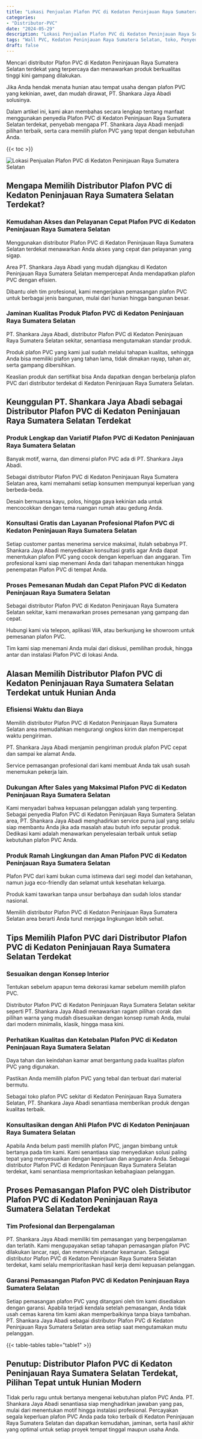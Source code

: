 ```yaml
---
title: "Lokasi Penjualan Plafon PVC di Kedaton Peninjauan Raya Sumatera Selatan"
categories: 
- "Distributor-PVC"
date: "2024-05-29"
description: "Lokasi Penjualan Plafon PVC di Kedaton Peninjauan Raya Sumatera Selatan bagi tempat tinggal, perkantoran, serta gerai. Panel unggulan, beragam motif, warna elegan, beserta servis pemasangan oleh teknisi ahli serta jaminan resmi!|Jasa distribusi Plafon PVC di Kedaton Peninjauan Raya Sumatera Selatan bagi keperluan rumah, office, maupun gerai, dengan panel unggulan dan pemasangan oleh teknisi berpengalaman serta kepastian resmi.|Pilihan Plafon PVC di Kedaton Peninjauan Raya Sumatera Selatan yang terpercaya untuk tempat tinggal, office, dan ritel, bersama material unggulan dan pemasangan oleh tim ahli serta kepastian resmi.|Penjualan Plafon PVC di Kedaton Peninjauan Raya Sumatera Selatan untuk tempat tinggal, office, dan gerai, dengan produk berkualitas dan instalasi oleh tim profesional, disertai beserta jaminan resmi.}"
tags: "Wall PVC, Kedaton Peninjauan Raya Sumatera Selatan, toko, Penyedia, distributor"
draft: false
---
```


Mencari distributor Plafon PVC di Kedaton Peninjauan Raya Sumatera Selatan terdekat yang terpercaya dan menawarkan produk berkualitas tinggi kini gampang dilakukan.

Jika Anda hendak menata hunian atau tempat usaha dengan plafon PVC yang kekinian, awet, dan mudah dirawat, PT. Shankara Jaya Abadi solusinya.

Dalam artikel ini, kami akan membahas secara lengkap tentang manfaat menggunakan penyedia Plafon PVC di Kedaton Peninjauan Raya Sumatera Selatan terdekat, penyebab mengapa PT. Shankara Jaya Abadi menjadi pilihan terbaik, serta cara memilih plafon PVC yang tepat dengan kebutuhan Anda.

{{< toc >}}

![Lokasi Penjualan Plafon PVC di Kedaton Peninjauan Raya Sumatera Selatan](/images/Distributor-PVC/Lokasi-Penjualan-Plafon-PVC-di-Kedaton-Peninjauan-Raya-Sumatera-Selatan.png)


## Mengapa Memilih Distributor Plafon PVC di Kedaton Peninjauan Raya Sumatera Selatan Terdekat?

### Kemudahan Akses dan Pelayanan Cepat Plafon PVC di Kedaton Peninjauan Raya Sumatera Selatan

Menggunakan distributor Plafon PVC di Kedaton Peninjauan Raya Sumatera Selatan terdekat menawarkan Anda akses yang cepat dan pelayanan yang sigap.

Area PT. Shankara Jaya Abadi yang mudah dijangkau di Kedaton Peninjauan Raya Sumatera Selatan mempercepat Anda mendapatkan plafon PVC dengan efisien.

Dibantu oleh tim profesional, kami mengerjakan pemasangan plafon PVC untuk berbagai jenis bangunan, mulai dari hunian hingga bangunan besar.

### Jaminan Kualitas Produk Plafon PVC di Kedaton Peninjauan Raya Sumatera Selatan

PT. Shankara Jaya Abadi, distributor Plafon PVC di Kedaton Peninjauan Raya Sumatera Selatan sekitar, senantiasa mengutamakan standar produk.

Produk plafon PVC yang kami jual sudah melalui tahapan kualitas, sehingga Anda bisa memiliki plafon yang tahan lama, tidak dimakan rayap, tahan air, serta gampang dibersihkan.

Keaslian produk dan sertifikat bisa Anda dapatkan dengan berbelanja plafon PVC dari distributor terdekat di Kedaton Peninjauan Raya Sumatera Selatan.

## Keunggulan PT. Shankara Jaya Abadi sebagai Distributor Plafon PVC di Kedaton Peninjauan Raya Sumatera Selatan Terdekat

### Produk Lengkap dan Variatif Plafon PVC di Kedaton Peninjauan Raya Sumatera Selatan

Banyak motif, warna, dan dimensi plafon PVC ada di PT. Shankara Jaya Abadi.

Sebagai distributor Plafon PVC di Kedaton Peninjauan Raya Sumatera Selatan area, kami memahami setiap konsumen mempunyai keperluan yang berbeda-beda.

Desain bernuansa kayu, polos, hingga gaya kekinian ada untuk mencocokkan dengan tema ruangan rumah atau gedung Anda.

### Konsultasi Gratis dan Layanan Profesional Plafon PVC di Kedaton Peninjauan Raya Sumatera Selatan

Setiap customer pantas menerima service maksimal, itulah sebabnya PT. Shankara Jaya Abadi menyediakan konsultasi gratis agar Anda dapat menentukan plafon PVC yang cocok dengan keperluan dan anggaran. Tim profesional kami siap menemani Anda dari tahapan menentukan hingga penempatan Plafon PVC di tempat Anda.

### Proses Pemesanan Mudah dan Cepat Plafon PVC di Kedaton Peninjauan Raya Sumatera Selatan

Sebagai distributor Plafon PVC di Kedaton Peninjauan Raya Sumatera Selatan sekitar, kami menawarkan proses pemesanan yang gampang dan cepat.

Hubungi kami via telepon, aplikasi WA, atau berkunjung ke showroom untuk pemesanan plafon PVC.

Tim kami siap menemani Anda mulai dari diskusi, pemilihan produk, hingga antar dan instalasi Plafon PVC di lokasi Anda.

## Alasan Memilih Distributor Plafon PVC di Kedaton Peninjauan Raya Sumatera Selatan Terdekat untuk Hunian Anda

### Efisiensi Waktu dan Biaya

Memilih distributor Plafon PVC di Kedaton Peninjauan Raya Sumatera Selatan area memudahkan mengurangi ongkos kirim dan mempercepat waktu pengiriman.

PT. Shankara Jaya Abadi menjamin pengiriman produk plafon PVC cepat dan sampai ke alamat Anda.

Service pemasangan profesional dari kami membuat Anda tak usah susah menemukan pekerja lain.

### Dukungan After Sales yang Maksimal Plafon PVC di Kedaton Peninjauan Raya Sumatera Selatan

Kami menyadari bahwa kepuasan pelanggan adalah yang terpenting. Sebagai penyedia Plafon PVC di Kedaton Peninjauan Raya Sumatera Selatan area, PT. Shankara Jaya Abadi menghadirkan service purna jual yang selalu siap membantu Anda jika ada masalah atau butuh info seputar produk. Dedikasi kami adalah menawarkan penyelesaian terbaik untuk setiap kebutuhan plafon PVC Anda.

### Produk Ramah Lingkungan dan Aman Plafon PVC di Kedaton Peninjauan Raya Sumatera Selatan

Plafon PVC dari kami bukan cuma istimewa dari segi model dan ketahanan, namun juga eco-friendly dan selamat untuk kesehatan keluarga.

Produk kami tawarkan tanpa unsur berbahaya dan sudah lolos standar nasional.

Memilih distributor Plafon PVC di Kedaton Peninjauan Raya Sumatera Selatan area berarti Anda turut menjaga lingkungan lebih sehat.

## Tips Memilih Plafon PVC dari Distributor Plafon PVC di Kedaton Peninjauan Raya Sumatera Selatan Terdekat

### Sesuaikan dengan Konsep Interior

Tentukan sebelum apapun tema dekorasi kamar sebelum memilih plafon PVC.

Distributor Plafon PVC di Kedaton Peninjauan Raya Sumatera Selatan sekitar seperti PT. Shankara Jaya Abadi menawarkan ragam pilihan corak dan pilihan warna yang mudah disesuaikan dengan konsep rumah Anda, mulai dari modern minimalis, klasik, hingga masa kini.

### Perhatikan Kualitas dan Ketebalan Plafon PVC di Kedaton Peninjauan Raya Sumatera Selatan

Daya tahan dan keindahan kamar amat bergantung pada kualitas plafon PVC yang digunakan.

Pastikan Anda memilih plafon PVC yang tebal dan terbuat dari material bermutu.

Sebagai toko plafon PVC sekitar di Kedaton Peninjauan Raya Sumatera Selatan, PT. Shankara Jaya Abadi senantiasa memberikan produk dengan kualitas terbaik.

### Konsultasikan dengan Ahli Plafon PVC di Kedaton Peninjauan Raya Sumatera Selatan

Apabila Anda belum pasti memilih plafon PVC, jangan bimbang untuk bertanya pada tim kami. Kami senantiasa siap menyediakan solusi paling tepat yang menyesuaikan dengan keperluan dan anggaran Anda. Sebagai distributor Plafon PVC di Kedaton Peninjauan Raya Sumatera Selatan terdekat, kami senantiasa memprioritaskan kebahagiaan pelanggan.

## Proses Pemasangan Plafon PVC oleh Distributor Plafon PVC di Kedaton Peninjauan Raya Sumatera Selatan Terdekat

### Tim Profesional dan Berpengalaman

PT. Shankara Jaya Abadi memiliki tim pemasangan yang berpengalaman dan terlatih. Kami mengupayakan setiap tahapan pemasangan plafon PVC dilakukan lancar, rapi, dan memenuhi standar keamanan. Sebagai distributor Plafon PVC di Kedaton Peninjauan Raya Sumatera Selatan terdekat, kami selalu memprioritaskan hasil kerja demi kepuasan pelanggan.

### Garansi Pemasangan Plafon PVC di Kedaton Peninjauan Raya Sumatera Selatan

Setiap pemasangan plafon PVC yang ditangani oleh tim kami disediakan dengan garansi. Apabila terjadi kendala setelah pemasangan, Anda tidak usah cemas karena tim kami akan memperbaikinya tanpa biaya tambahan. PT. Shankara Jaya Abadi sebagai distributor Plafon PVC di Kedaton Peninjauan Raya Sumatera Selatan area setiap saat mengutamakan mutu pelanggan.

{{< table-tables table="table1" >}}

## Penutup: Distributor Plafon PVC di Kedaton Peninjauan Raya Sumatera Selatan Terdekat, Pilihan Tepat untuk Hunian Modern

Tidak perlu ragu untuk bertanya mengenai kebutuhan plafon PVC Anda. PT. Shankara Jaya Abadi senantiasa siap menghadirkan jawaban yang pas, mulai dari menentukan motif hingga instalasi profesional. Percayakan segala keperluan plafon PVC Anda pada toko terbaik di Kedaton Peninjauan Raya Sumatera Selatan dan dapatkan kemudahan, jaminan, serta hasil akhir yang optimal untuk setiap proyek tempat tinggal maupun usaha Anda.